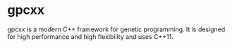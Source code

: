 gpcxx
=====

gpcxx is a modern C++ framework for genetic programming. It is designed for high performance and high flexibility and uses C++11.
